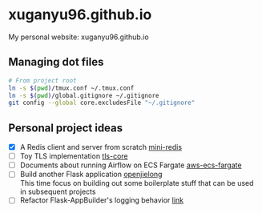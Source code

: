 # xuganyu96.github.io
My personal website: xuganyu96.github.io

## Managing dot files

```bash
# From project root
ln -s $(pwd)/tmux.conf ~/.tmux.conf
ln -s $(pwd)/global.gitignore ~/.gitignore
git config --global core.excludesFile "~/.gitignore"
```

## Personal project ideas
- [x] A Redis client and server from scratch [mini-redis](https://github.com/xuganyu96/mini-redis)
- [ ] Toy TLS implementation [tls-core](https://github.com/xuganyu96/rust-tls-core)
- [ ] Documents about running Airflow on ECS Fargate [aws-ecs-fargate](https://github.com/xuganyu96/airflow-ecs-fargate)
- [ ] Build another Flask application [openjielong](https://github.com/xuganyu96/openjielong)  
This time focus on building out some boilerplate stuff that can be used in subsequent projects
- [ ] Refactor Flask-AppBuilder's logging behavior [link](https://github.com/dpgaspar/Flask-AppBuilder/issues/2062)
